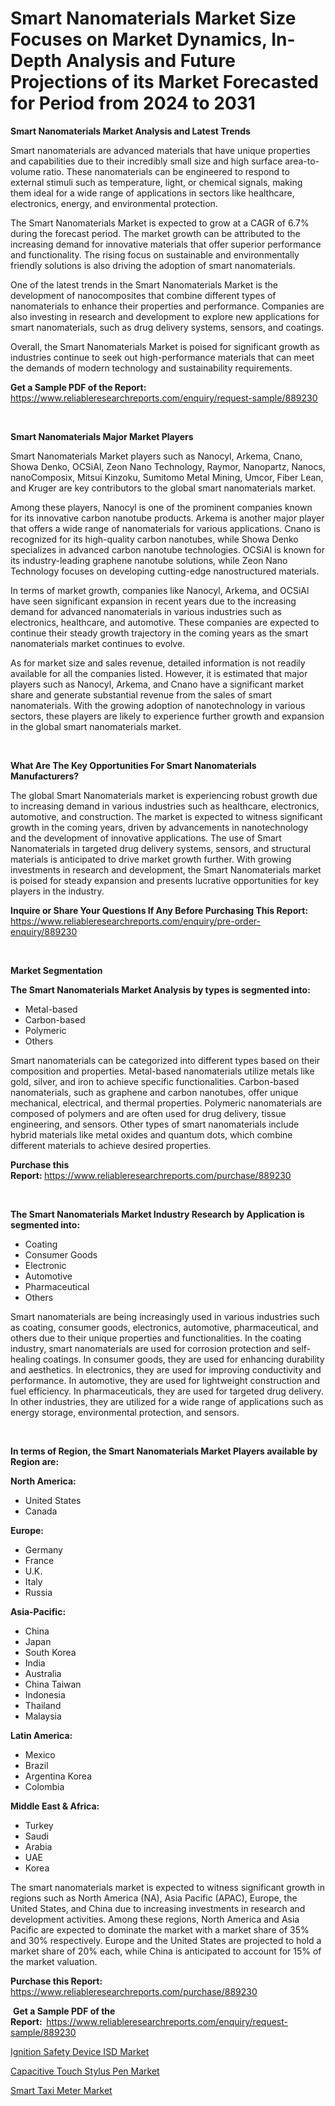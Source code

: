 <p><h1>Smart Nanomaterials Market Size Focuses on Market Dynamics, In-Depth Analysis and Future Projections of its Market Forecasted for Period from 2024 to 2031</h1></p><p><strong>Smart Nanomaterials Market Analysis and Latest Trends</strong></p>
<p><p>Smart nanomaterials are advanced materials that have unique properties and capabilities due to their incredibly small size and high surface area-to-volume ratio. These nanomaterials can be engineered to respond to external stimuli such as temperature, light, or chemical signals, making them ideal for a wide range of applications in sectors like healthcare, electronics, energy, and environmental protection.</p><p>The Smart Nanomaterials Market is expected to grow at a CAGR of 6.7% during the forecast period. The market growth can be attributed to the increasing demand for innovative materials that offer superior performance and functionality. The rising focus on sustainable and environmentally friendly solutions is also driving the adoption of smart nanomaterials.</p><p>One of the latest trends in the Smart Nanomaterials Market is the development of nanocomposites that combine different types of nanomaterials to enhance their properties and performance. Companies are also investing in research and development to explore new applications for smart nanomaterials, such as drug delivery systems, sensors, and coatings.</p><p>Overall, the Smart Nanomaterials Market is poised for significant growth as industries continue to seek out high-performance materials that can meet the demands of modern technology and sustainability requirements.</p></p>
<p><strong>Get a Sample PDF of the Report:&nbsp;</strong> <a href="https://www.reliableresearchreports.com/enquiry/request-sample/889230">https://www.reliableresearchreports.com/enquiry/request-sample/889230</a></p>
<p>&nbsp;</p>
<p><strong>Smart Nanomaterials Major Market Players</strong></p>
<p><p>Smart Nanomaterials Market players such as Nanocyl, Arkema, Cnano, Showa Denko, OCSiAl, Zeon Nano Technology, Raymor, Nanopartz, Nanocs, nanoComposix, Mitsui Kinzoku, Sumitomo Metal Mining, Umcor, Fiber Lean, and Kruger are key contributors to the global smart nanomaterials market.</p><p>Among these players, Nanocyl is one of the prominent companies known for its innovative carbon nanotube products. Arkema is another major player that offers a wide range of nanomaterials for various applications. Cnano is recognized for its high-quality carbon nanotubes, while Showa Denko specializes in advanced carbon nanotube technologies. OCSiAl is known for its industry-leading graphene nanotube solutions, while Zeon Nano Technology focuses on developing cutting-edge nanostructured materials. </p><p>In terms of market growth, companies like Nanocyl, Arkema, and OCSiAl have seen significant expansion in recent years due to the increasing demand for advanced nanomaterials in various industries such as electronics, healthcare, and automotive. These companies are expected to continue their steady growth trajectory in the coming years as the smart nanomaterials market continues to evolve.</p><p>As for market size and sales revenue, detailed information is not readily available for all the companies listed. However, it is estimated that major players such as Nanocyl, Arkema, and Cnano have a significant market share and generate substantial revenue from the sales of smart nanomaterials. With the growing adoption of nanotechnology in various sectors, these players are likely to experience further growth and expansion in the global smart nanomaterials market.</p></p>
<p>&nbsp;</p>
<p><strong>What Are The Key Opportunities For Smart Nanomaterials Manufacturers?</strong></p>
<p><p>The global Smart Nanomaterials market is experiencing robust growth due to increasing demand in various industries such as healthcare, electronics, automotive, and construction. The market is expected to witness significant growth in the coming years, driven by advancements in nanotechnology and the development of innovative applications. The use of Smart Nanomaterials in targeted drug delivery systems, sensors, and structural materials is anticipated to drive market growth further. With growing investments in research and development, the Smart Nanomaterials market is poised for steady expansion and presents lucrative opportunities for key players in the industry.</p></p>
<p><strong>Inquire or Share Your Questions If Any Before Purchasing This Report:</strong> <a href="https://www.reliableresearchreports.com/enquiry/pre-order-enquiry/889230">https://www.reliableresearchreports.com/enquiry/pre-order-enquiry/889230</a></p>
<p>&nbsp;</p>
<p><strong>Market Segmentation</strong></p>
<p><strong>The Smart Nanomaterials Market Analysis by types is segmented into:</strong></p>
<p><ul><li>Metal-based</li><li>Carbon-based</li><li>Polymeric</li><li>Others</li></ul></p>
<p><p>Smart nanomaterials can be categorized into different types based on their composition and properties. Metal-based nanomaterials utilize metals like gold, silver, and iron to achieve specific functionalities. Carbon-based nanomaterials, such as graphene and carbon nanotubes, offer unique mechanical, electrical, and thermal properties. Polymeric nanomaterials are composed of polymers and are often used for drug delivery, tissue engineering, and sensors. Other types of smart nanomaterials include hybrid materials like metal oxides and quantum dots, which combine different materials to achieve desired properties.</p></p>
<p><strong>Purchase this Report:&nbsp;</strong><a href="https://www.reliableresearchreports.com/purchase/889230">https://www.reliableresearchreports.com/purchase/889230</a></p>
<p>&nbsp;</p>
<p><strong>The Smart Nanomaterials Market Industry Research by Application is segmented into:</strong></p>
<p><ul><li>Coating</li><li>Consumer Goods</li><li>Electronic</li><li>Automotive</li><li>Pharmaceutical</li><li>Others</li></ul></p>
<p><p>Smart nanomaterials are being increasingly used in various industries such as coating, consumer goods, electronics, automotive, pharmaceutical, and others due to their unique properties and functionalities. In the coating industry, smart nanomaterials are used for corrosion protection and self-healing coatings. In consumer goods, they are used for enhancing durability and aesthetics. In electronics, they are used for improving conductivity and performance. In automotive, they are used for lightweight construction and fuel efficiency. In pharmaceuticals, they are used for targeted drug delivery. In other industries, they are utilized for a wide range of applications such as energy storage, environmental protection, and sensors.</p></p>
<p>&nbsp;</p>
<p><strong>In terms of Region, the Smart Nanomaterials Market Players available by Region are:</strong></p>
<p>
    <p> <strong> North America: </strong>
        <ul>
            <li>United States</li>
            <li>Canada</li>
        </ul>
        </p> 
    <p> <strong> Europe: </strong>
        <ul>
            <li>Germany</li>
            <li>France</li>
            <li>U.K.</li>
            <li>Italy</li>
            <li>Russia</li>
        </ul>
        </p> 
    <p> <strong> Asia-Pacific: </strong>
        <ul>
            <li>China</li>
            <li>Japan</li>
            <li>South Korea</li>
            <li>India</li>
            <li>Australia</li>
            <li>China Taiwan</li>
            <li>Indonesia</li>
            <li>Thailand</li>
            <li>Malaysia</li>
        </ul>
        </p> 
    <p> <strong> Latin America: </strong>
        <ul>
            <li>Mexico</li>
            <li>Brazil</li>
            <li>Argentina Korea</li>
            <li>Colombia</li>
        </ul>
        </p> 
    <p> <strong> Middle East & Africa: </strong>
        <ul>
            <li>Turkey</li>
            <li>Saudi</li>
            <li>Arabia</li>
            <li>UAE</li>
            <li>Korea</li>
        </ul>
    </p>
    </p>
<p><p>The smart nanomaterials market is expected to witness significant growth in regions such as North America (NA), Asia Pacific (APAC), Europe, the United States, and China due to increasing investments in research and development activities. Among these regions, North America and Asia Pacific are expected to dominate the market with a market share of 35% and 30% respectively. Europe and the United States are projected to hold a market share of 20% each, while China is anticipated to account for 15% of the market valuation.</p></p>
<p><strong>Purchase this Report: </strong><a href="https://www.reliableresearchreports.com/purchase/889230">https://www.reliableresearchreports.com/purchase/889230</a></p>
<p>&nbsp;<strong>Get a Sample PDF of the Report:&nbsp;&nbsp;</strong><a href="https://www.reliableresearchreports.com/enquiry/request-sample/889230">https://www.reliableresearchreports.com/enquiry/request-sample/889230</a></p>
<p><strong></strong></p>
<p><p><a href="https://view.publitas.com/reportprime-1/ignition-safety-device-isd-market-offers-provide-insightful-data-for-the-time-period-from-2023-to-2030-and-also-provide-analysis-based-on-application-type-and-region/">Ignition Safety Device ISD Market</a></p><p><a href="https://view.publitas.com/reportprime-1/capacitive-touch-stylus-pen-market-share-market-new-trends-analysis-report-by-type-by-application-by-end-use-by-region-and-segment-forecasts-2023-2030/">Capacitive Touch Stylus Pen Market</a></p><p><a href="https://view.publitas.com/reportprime-1/smart-taxi-meter-market-size-market-share-and-global-market-analysis-report-2023-2030/">Smart Taxi Meter Market</a></p></p>